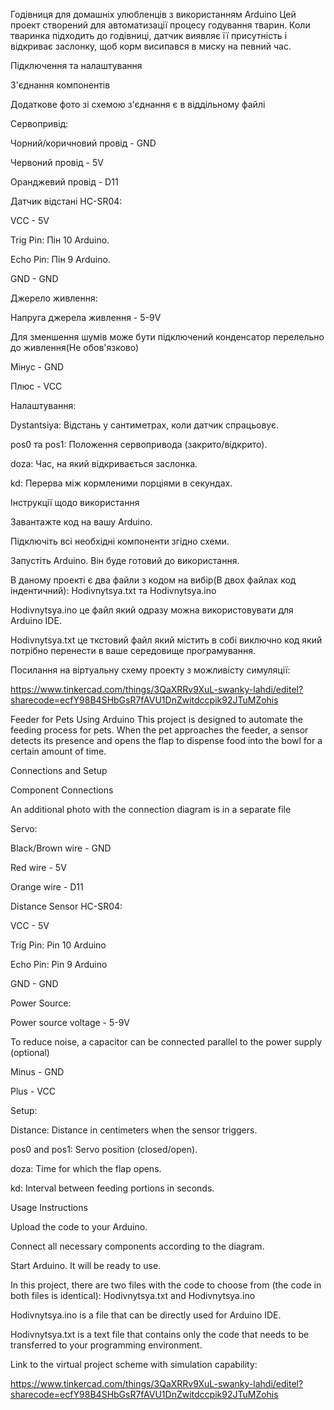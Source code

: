Годівниця для домашніх улюбленців з використанням Arduino
Цей проект створений для автоматизації процесу годування тварин. Коли тваринка підходить до годівниці, датчик виявляє її присутність і відкриває заслонку, щоб корм висипався в миску на певний час.

Підключення та налаштування

З'єднання компонентів

Додаткове фото зі схемою з'єднання є в віддільному файлі

Сервопривід: 

Чорний/коричновий провід - GND

Червоний провід - 5V

Оранджевий провід - D11

Датчик відстані HC-SR04:

VCC - 5V

Trig Pin: Пін 10 Arduino.

Echo Pin: Пін 9 Arduino.

GND - GND

Джерело живлення:

Напруга джерела живлення - 5-9V

Для зменшення шумів може бути підключений конденсатор перелельно до живлення(Не обов'язково)

Мінус - GND

Плюс - VCC

Налаштування:

Dystantsiya: Відстань у сантиметрах, коли датчик спрацьовує.

pos0 та pos1: Положення сервопривода (закрито/відкрито).

doza: Час, на який відкривається заслонка.

kd: Перерва між кормленими порціями в секундах.



Інструкції щодо використання

Завантажте код на вашу Arduino.

Підключіть всі необхідні компоненти згідно схеми.

Запустіть Arduino. Він буде готовий до використання.

В даному проекті є два файли з кодом на вибір(В двох файлах код індентичний): Hodivnytsya.txt та Hodivnytsya.ino

Hodivnytsya.ino це файл який одразу можна використовувати для Arduino IDE.

Hodivnytsya.txt це ткстовий файл який містить в собі виключно код який потрібно перенести в ваше середовище програмування.

Посилання на віртуальну схему проекту з можливісту симуляції:

https://www.tinkercad.com/things/3QaXRRv9XuL-swanky-lahdi/editel?sharecode=ecfY98B4SHbGsR7fAVU1DnZwitdccpik92JTuMZohis



Feeder for Pets Using Arduino This project is designed to automate the feeding process for pets. When the pet approaches the feeder, a sensor detects its presence and opens the flap to dispense food into the bowl for a certain amount of time.

Connections and Setup

Component Connections

An additional photo with the connection diagram is in a separate file

Servo:

Black/Brown wire - GND

Red wire - 5V

Orange wire - D11

Distance Sensor HC-SR04:

VCC - 5V

Trig Pin: Pin 10 Arduino

Echo Pin: Pin 9 Arduino

GND - GND

Power Source:

Power source voltage - 5-9V

To reduce noise, a capacitor can be connected parallel to the power supply (optional)

Minus - GND

Plus - VCC

Setup:

Distance: Distance in centimeters when the sensor triggers.

pos0 and pos1: Servo position (closed/open).

doza: Time for which the flap opens.

kd: Interval between feeding portions in seconds.

Usage Instructions

Upload the code to your Arduino.

Connect all necessary components according to the diagram.

Start Arduino. It will be ready to use.

In this project, there are two files with the code to choose from (the code in both files is identical): Hodivnytsya.txt and Hodivnytsya.ino

Hodivnytsya.ino is a file that can be directly used for Arduino IDE.

Hodivnytsya.txt is a text file that contains only the code that needs to be transferred to your programming environment.

Link to the virtual project scheme with simulation capability:

https://www.tinkercad.com/things/3QaXRRv9XuL-swanky-lahdi/editel?sharecode=ecfY98B4SHbGsR7fAVU1DnZwitdccpik92JTuMZohis

